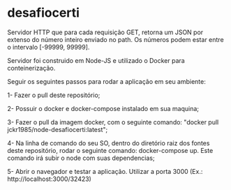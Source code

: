 # desafiocerti

Servidor HTTP que para cada requisição GET, retorna um JSON por extenso do número inteiro enviado no path. 
Os números podem estar entre o intervalo [-99999, 99999].

Servidor foi construido em Node-JS e utilizado o Docker para conteinerização.

Seguir os seguintes passos para rodar a aplicação em seu ambiente:

1- Fazer o pull deste repositório;

2- Possuir o docker e docker-compose instalado em sua maquina;

3- Fazer o pull da imagem docker, com o seguinte comando: "docker pull jckr1985/node-desafiocerti:latest";

4- Na linha de comando do seu SO, dentro do diretório raiz dos fontes deste repositório, rodar o seguinte comando: docker-compose up. Este comando irá subir o node com suas dependencias;

5- Abrir o navegador e testar a aplicação. Utilizar a porta 3000 (Ex.: http://localhost:3000/32423)



